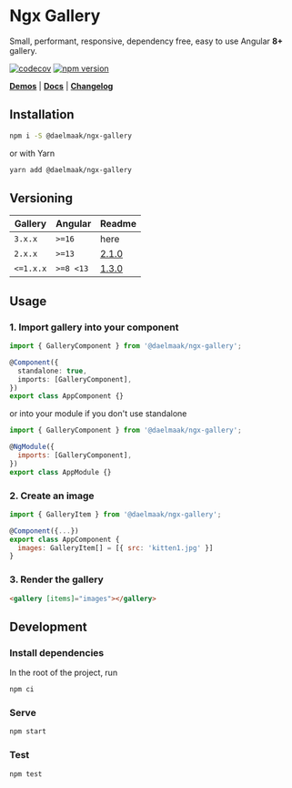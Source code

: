 # Ngx Gallery

Small, performant, responsive, dependency free, easy to use Angular **8+** gallery.

[![codecov](https://codecov.io/gh/daelmaak/ngx-gallery/branch/master/graph/badge.svg?token=eQhl2BmseY)](https://codecov.io/gh/daelmaak/ngx-gallery)
[![npm version](https://badge.fury.io/js/%40daelmaak%2Fngx-gallery.svg)](https://badge.fury.io/js/%40daelmaak%2Fngx-gallery)

[**Demos**](https://daelmaak.github.io/ngx-gallery/) |
[**Docs**](https://github.com/daelmaak/ngx-gallery/wiki) |
[**Changelog**](https://github.com/daelmaak/ngx-gallery/blob/master/CHANGELOG.md)

## Installation

```sh
npm i -S @daelmaak/ngx-gallery
```

or with Yarn

```sh
yarn add @daelmaak/ngx-gallery
```

## Versioning

| Gallery   | Angular   | Readme                                                       |
| --------- | --------- | ------------------------------------------------------------ |
| `3.x.x`   | `>=16`    | here                                                         |
| `2.x.x`   | `>=13`    | [2.1.0](https://github.com/daelmaak/ngx-gallery/tree/v2.1.0) |
| `<=1.x.x` | `>=8 <13` | [1.3.0](https://github.com/daelmaak/ngx-gallery/tree/v1.3.0) |

## Usage

### 1. Import gallery into your component

```ts
import { GalleryComponent } from '@daelmaak/ngx-gallery';

@Component({
  standalone: true,
  imports: [GalleryComponent],
})
export class AppComponent {}
```

or into your module if you don't use standalone

```js
import { GalleryComponent } from '@daelmaak/ngx-gallery';

@NgModule({
  imports: [GalleryComponent],
})
export class AppModule {}
```

### 2. Create an image

```js
import { GalleryItem } from '@daelmaak/ngx-gallery';

@Component({...})
export class AppComponent {
  images: GalleryItem[] = [{ src: 'kitten1.jpg' }]
}
```

### 3. Render the gallery

```html
<gallery [items]="images"></gallery>
```

## Development

### Install dependencies

In the root of the project, run

```sh
npm ci
```

### Serve

```sh
npm start
```

### Test

```sh
npm test
```
